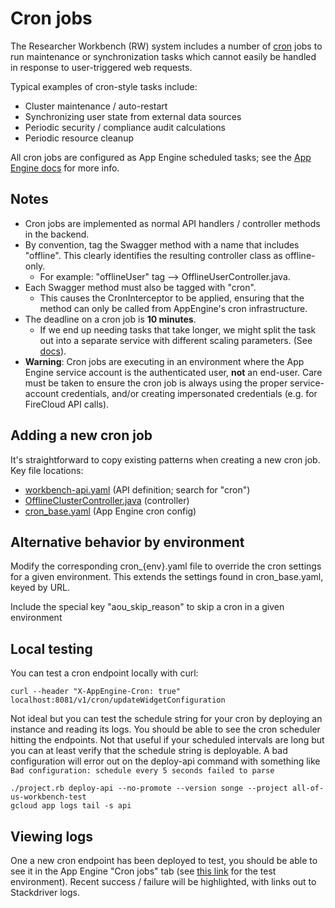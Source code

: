 # Cron jobs

The Researcher Workbench (RW) system includes a number of [cron](https://en.wikipedia.org/wiki/Cron) jobs to run
maintenance or synchronization tasks which cannot easily be handled in response to user-triggered web requests.

Typical examples of cron-style tasks include:
 * Cluster maintenance / auto-restart
 * Synchronizing user state from external data sources
 * Periodic security / compliance audit calculations  
 * Periodic resource cleanup
 
All cron jobs are configured as App Engine scheduled tasks; see the
[App Engine docs](https://cloud.google.com/appengine/docs/standard/java/config/cron) for more info.

## Notes

* Cron jobs are implemented as normal API handlers / controller methods in the backend.
* By convention, tag the Swagger method with a name that includes "offline". This clearly identifies the resulting
 controller class as offline-only.
  * For example: "offlineUser" tag --> OfflineUserController.java. 
* Each Swagger method must also be tagged with "cron".
  * This causes the CronInterceptor to be applied, ensuring that the method can only be called from AppEngine's cron infrastructure.
* The deadline on a cron job is __10 minutes__.
  * If we end up needing tasks that take longer, we might split the task out into a separate service with different
    scaling parameters. (See [docs](https://cloud.google.com/appengine/docs/standard/java/config/cronref#deadlines)).
* __Warning__: Cron jobs are executing in an environment where the App Engine service account is the authenticated user,
  __not__ an end-user. Care must be taken to ensure the cron job is always using the proper service-account credentials,
  and/or creating impersonated credentials (e.g. for FireCloud API calls).

## Adding a new cron job

It's straightforward to copy existing patterns when creating a new cron job. Key file locations:

- [workbench-api.yaml](https://github.com/all-of-us/workbench/blob/master/api/src/main/resources/workbench-api.yaml) (API definition; search for "cron")
- [OfflineClusterController.java](https://github.com/all-of-us/workbench/blob/master/api/src/main/java/org/pmiops/workbench/api/OfflineClusterController.java) (controller)
- [cron_base.yaml](https://github.com/all-of-us/workbench/blob/master/api/src/main/webapp/WEB-INF/cron_base.yaml) (App Engine cron config)

## Alternative behavior by environment

Modify the corresponding cron_{env}.yaml file to override the cron settings for
a given environment. This extends the settings found in cron_base.yaml, keyed by URL.

Include the special key "aou_skip_reason" to skip a cron in a given environment

## Local testing

You can test a cron endpoint locally with curl:

```
curl --header "X-AppEngine-Cron: true" localhost:8081/v1/cron/updateWidgetConfiguration
```

Not ideal but you can test the schedule string for your cron by deploying an instance and reading its logs. You should be able to see the cron scheduler hitting the endpoints. Not that useful if your scheduled intervals are long but you can at least verify that the schedule string is deployable. A bad configuration will error out on the deploy-api command with something like `Bad configuration: schedule every 5 seconds failed to parse`

```
./project.rb deploy-api --no-promote --version songe --project all-of-us-workbench-test
gcloud app logs tail -s api
```

## Viewing logs

One a new cron endpoint has been deployed to test, you should be able to see it in the App Engine "Cron jobs" tab (see
[this link](https://console.cloud.google.com/appengine/cronjobs?project=all-of-us-workbench-test) for the test
environment). Recent success / failure will be highlighted, with links out to Stackdriver logs.
